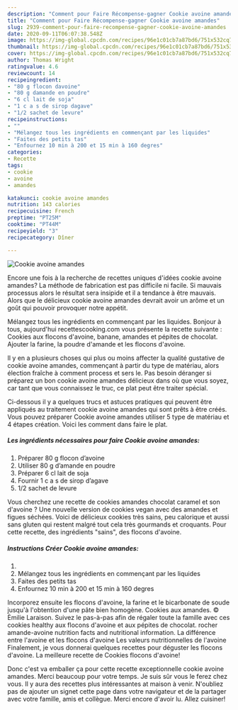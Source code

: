 ```yaml
---
description: "Comment pour Faire Récompense-gagner Cookie avoine amandes"
title: "Comment pour Faire Récompense-gagner Cookie avoine amandes"
slug: 2939-comment-pour-faire-recompense-gagner-cookie-avoine-amandes
date: 2020-09-11T06:07:38.548Z
image: https://img-global.cpcdn.com/recipes/96e1c01cb7a87bd6/751x532cq70/cookie-avoine-amandes-photo-principale-de-la-recette.jpg
thumbnail: https://img-global.cpcdn.com/recipes/96e1c01cb7a87bd6/751x532cq70/cookie-avoine-amandes-photo-principale-de-la-recette.jpg
cover: https://img-global.cpcdn.com/recipes/96e1c01cb7a87bd6/751x532cq70/cookie-avoine-amandes-photo-principale-de-la-recette.jpg
author: Thomas Wright
ratingvalue: 4.6
reviewcount: 14
recipeingredient:
- "80 g flocon davoine"
- "80 g damande en poudre"
- "6 cl lait de soja"
- "1 c a s de sirop dagave"
- "1/2 sachet de levure"
recipeinstructions:
- ""
- "Mélangez tous les ingrédients en commençant par les liquides"
- "Faites des petits tas"
- "Enfournez 10 min à 200 et 15 min à 160 degres"
categories:
- Recette
tags:
- cookie
- avoine
- amandes

katakunci: cookie avoine amandes 
nutrition: 143 calories
recipecuisine: French
preptime: "PT25M"
cooktime: "PT44M"
recipeyield: "3"
recipecategory: Dîner

---
```



![Cookie avoine amandes](https://img-global.cpcdn.com/recipes/96e1c01cb7a87bd6/751x532cq70/cookie-avoine-amandes-photo-principale-de-la-recette.jpg)

Encore une fois à la recherche de recettes uniques d'idées cookie avoine amandes? La méthode de fabrication est pas difficile ni facile. Si mauvais processus alors le résultat sera insipide et il a tendance à être mauvais. Alors que le délicieux cookie avoine amandes devrait avoir un arôme et un goût qui pouvoir provoquer notre appétit.

Mélangez tous les ingrédients en commençant par les liquides. Bonjour à tous, aujourd&#39;hui recettescooking.com vous présente la recette suivante : Cookies aux flocons d&#39;avoine, banane, amandes et pépites de chocolat. Ajouter la farine, la poudre d&#39;amande et les flocons d&#39;avoine.

Il y en a plusieurs choses qui plus ou moins affecter la qualité gustative de cookie avoine amandes, commençant à partir du type de matériau, alors élection fraîche à comment process et sers le. Pas besoin déranger si préparez un bon cookie avoine amandes délicieux dans où que vous soyez, car tant que vous connaissez le truc, ce plat peut être traiter spécial.


Ci-dessous il y a quelques trucs et astuces pratiques qui peuvent être appliqués au traitement cookie avoine amandes qui sont prêts à être créés. Vous pouvez préparer Cookie avoine amandes utiliser 5 type de matériau et 4 étapes création. Voici les comment dans faire le plat.

<!--inarticleads1-->

##### Les ingrédients nécessaires pour faire Cookie avoine amandes:

1. Préparer 80 g flocon d’avoine
1. Utiliser 80 g d’amande en poudre
1. Préparer 6 cl lait de soja
1. Fournir 1 c a s de sirop d’agave
1.  1/2 sachet de levure


Vous cherchez une recette de cookies amandes chocolat caramel et son d&#39;avoine ? Une nouvelle version de cookies vegan avec des amandes et figues séchées. Voici de délicieux cookies très sains, peu calorique et aussi sans gluten qui restent malgré tout cela très gourmands et croquants. Pour cette recette, des ingrédients &#34;sains&#34;, des flocons d&#39;avoine. 

<!--inarticleads2-->

##### Instructions Créer Cookie avoine amandes:

1. 
1. Mélangez tous les ingrédients en commençant par les liquides
1. Faites des petits tas
1. Enfournez 10 min à 200 et 15 min à 160 degres


Incorporez ensuite les flocons d&#39;avoine, la farine et le bicarbonate de soude jusqu&#39;à l&#39;obtention d&#39;une pâte bien homogène. Cookies aux amandes. © Èmilie Laraison. Suivez le pas-à-pas afin de régaler toute la famille avec ces cookies healthy aux flocons d&#39;avoine et aux pépites de chocolat. rocher amande-avoine nutrition facts and nutritional information. La différence entre l&#39;avoine et les flocons d&#39;avoine Les valeurs nutritionnelles de l&#39;avoine Finalement, je vous donnerai quelques recettes pour déguster les flocons d&#39;avoine. La meilleure recette de Cookies flocons d&#39;avoine! 


Donc c'est va emballer ça pour cette recette exceptionnelle cookie avoine amandes. Merci beaucoup pour votre temps. Je suis sûr vous le ferez chez vous. Il y aura des recettes plus  intéressantes at maison à venir. N'oubliez pas de ajouter un signet cette page dans votre navigateur et de la partager avec votre famille, amis et collègue. Merci encore d'avoir lu. Allez cuisiner!
